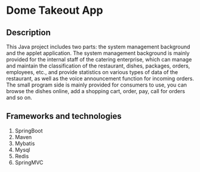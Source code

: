 # Dome Takeout App
## Description
This Java project includes two parts: 
the system management background and the applet application.
The system management background is mainly provided for the internal staff of the catering enterprise, which can manage
and maintain the classification of the restaurant, dishes, packages, orders, employees, etc., and provide statistics on
various types of data of the restaurant, as well as the voice announcement function for incoming orders. The small
program side is mainly provided for consumers to use, you can browse the dishes online, add a shopping cart, order, pay,
call for orders and so on.

## Frameworks and technologies
1. SpringBoot
2. Maven
3. Mybatis
4. Mysql
5. Redis
6. SpringMVC

